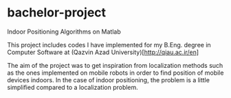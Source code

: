 # bachelor-project
Indoor Positioning Algorithms on Matlab

This project includes codes I have implemented for my B.Eng. degree in Computer Software at (Qazvin Azad University)[http://qiau.ac.ir/en]

The aim of the project was to get inspiration from localization methods such as the ones implemented on mobile robots in order to find position of mobile devices indoors. In the case of indoor positioning, the problem is a little simplified compared to a localization problem.

